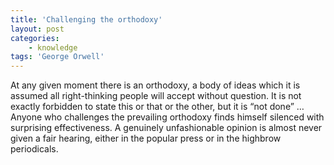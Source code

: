 ```yaml
---
title: 'Challenging the orthodoxy'
layout: post
categories:
    - knowledge
tags: 'George Orwell'
---
```


At any given moment there is an orthodoxy, a body of ideas which it is assumed all right-thinking people will accept without question. It is not exactly forbidden to state this or that or the other, but it is “not done” … Anyone who challenges the prevailing orthodoxy finds himself silenced with surprising effectiveness. A genuinely unfashionable opinion is almost never given a fair hearing, either in the popular press or in the highbrow periodicals.